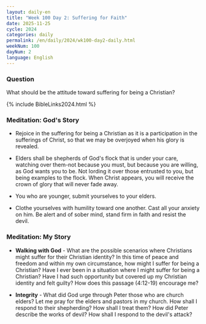 ```yaml
---
layout: daily-en
title: "Week 100 Day 2: Suffering for Faith"
date: 2025-11-25
cycle: 2024
categories: daily
permalink: /en/daily/2024/wk100-day2-daily.html
weekNum: 100
dayNum: 2
language: English
---
```


### Question     
What should be the attitude toward suffering for being a Christian?

{% include BibleLinks2024.html %} 

### Meditation: God's Story   
+ Rejoice in the suffering for being a Christian as it is a participation in the sufferings of Christ, so that we may be overjoyed when his glory is revealed. 

+ Elders shall be shepherds of God's flock that is under your care, watching over them-not because you must, but because you are willing, as God wants you to be. Not lording it over those entrusted to you, but being examples to the flock. When Christ appears, you will receive the crown of glory that will never fade away. 

+ You who are younger, submit yourselves to your elders. 

+ Clothe yourselves with humility toward one another. Cast all your anxiety on him. Be alert and of sober mind, stand firm in faith and resist the devil. 

### Meditation: My Story   
+ **Walking with God** - What are the possible scenarios where Christians might suffer for their Christian identity? In this time of peace and freedom and within my own circumstance, how might I suffer for being a Christian? Have I ever been in a situation where I might suffer for being a Christian? Have I had such opportunity but covered up my Christian identity and felt guilty? How does this passage (4:12-19) encourage me? 

+ **Integrity** - What did God urge through Peter those who are church elders? Let me pray for the elders and pastors in my church. How shall I respond to their shepherding? How shall I treat them? How did Peter describe the works of devil? How shall I respond to the devil's attack? 
